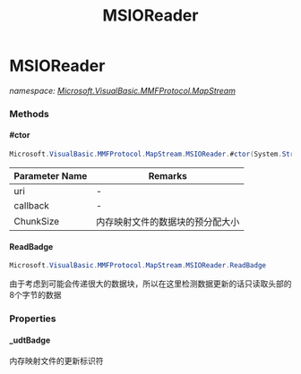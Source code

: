 ﻿---
title: MSIOReader
---

# MSIOReader
_namespace: [Microsoft.VisualBasic.MMFProtocol.MapStream](N-Microsoft.VisualBasic.MMFProtocol.MapStream.html)_





### Methods

#### #ctor
```csharp
Microsoft.VisualBasic.MMFProtocol.MapStream.MSIOReader.#ctor(System.String,Microsoft.VisualBasic.MMFProtocol.DataArrival,System.Int64)
```


|Parameter Name|Remarks|
|--------------|-------|
|uri|-|
|callback|-|
|ChunkSize|内存映射文件的数据块的预分配大小|


#### ReadBadge
```csharp
Microsoft.VisualBasic.MMFProtocol.MapStream.MSIOReader.ReadBadge
```
由于考虑到可能会传递很大的数据块，所以在这里检测数据更新的话只读取头部的8个字节的数据


### Properties

#### _udtBadge
内存映射文件的更新标识符
